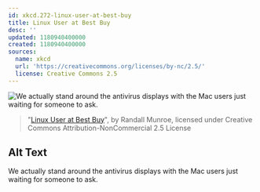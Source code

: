 ```yaml
---
id: xkcd.272-linux-user-at-best-buy
title: Linux User at Best Buy
desc: ''
updated: 1180940400000
created: 1180940400000
sources:
  name: xkcd
  url: 'https://creativecommons.org/licenses/by-nc/2.5/'
  license: Creative Commons 2.5
---
```

![We actually stand around the antivirus displays with the Mac users just waiting for someone to ask.](https://imgs.xkcd.com/comics/linux_user_at_best_buy.png)
> "[Linux User at Best Buy](https://xkcd.com/272/)", by Randall Munroe, licensed under Creative Commons Attribution-NonCommercial 2.5 License

## Alt Text
We actually stand around the antivirus displays with the Mac users just waiting for someone to ask.
